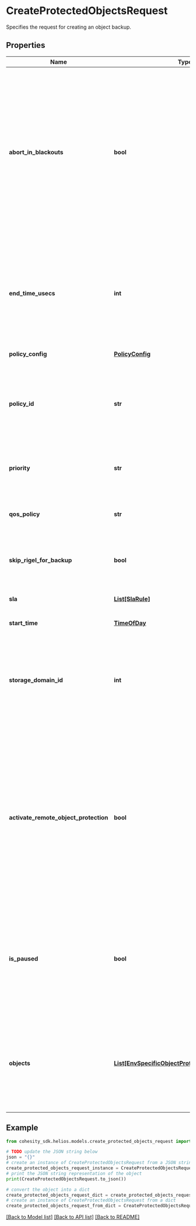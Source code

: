 # CreateProtectedObjectsRequest

Specifies the request for creating an object backup.

## Properties

Name | Type | Description | Notes
------------ | ------------- | ------------- | -------------
**abort_in_blackouts** | **bool** | Specifies whether currently executing object backup should abort if a blackout period specified by a policy starts. Available only if the selected policy has at least one blackout period. Default value is false. | [optional] 
**end_time_usecs** | **int** | Specifies the end time in micro seconds for this Protection Group. If this is not specified, the Protection Group won&#39;t be ended. | [optional] 
**policy_config** | [**PolicyConfig**](PolicyConfig.md) |  | [optional] 
**policy_id** | **str** | Specifies the unique id of the Protection Policy. The Policy settings will be attached with every object and will be used in backup. | [optional] 
**priority** | **str** | Specifies the priority for the objects backup. | [optional] 
**qos_policy** | **str** | Specifies whether object backup will be written to HDD or SSD. | [optional] 
**skip_rigel_for_backup** | **bool** | Specifies whether to skip Rigel for backup or not. | [optional] 
**sla** | [**List[SlaRule]**](SlaRule.md) | Specifies the SLA parameters for list of objects. | [optional] 
**start_time** | [**TimeOfDay**](TimeOfDay.md) |  | [optional] 
**storage_domain_id** | **int** | Specifies the Storage Domain (View Box) ID where the object backup will be taken. This is not required if Cloud archive direct is benig used. | [optional] 
**activate_remote_object_protection** | **bool** | If set to true, it will look for the remote backup of the given user and object, and activates it. Creates a new backup if the remote backup is not found. After activation, this object cannot get snapshots from remote clusters. | [optional] 
**is_paused** | **bool** | If set to true, then the object specs will be created in the paused state preventing any runs from happening until they are unpaused. | [optional] 
**objects** | [**List[EnvSpecificObjectProtectionRequestParams]**](EnvSpecificObjectProtectionRequestParams.md) | Specifies the list of objects to be protected. Multiple objects from different adapters can be provided as input. | 

## Example

```python
from cohesity_sdk.helios.models.create_protected_objects_request import CreateProtectedObjectsRequest

# TODO update the JSON string below
json = "{}"
# create an instance of CreateProtectedObjectsRequest from a JSON string
create_protected_objects_request_instance = CreateProtectedObjectsRequest.from_json(json)
# print the JSON string representation of the object
print(CreateProtectedObjectsRequest.to_json())

# convert the object into a dict
create_protected_objects_request_dict = create_protected_objects_request_instance.to_dict()
# create an instance of CreateProtectedObjectsRequest from a dict
create_protected_objects_request_from_dict = CreateProtectedObjectsRequest.from_dict(create_protected_objects_request_dict)
```
[[Back to Model list]](../README.md#documentation-for-models) [[Back to API list]](../README.md#documentation-for-api-endpoints) [[Back to README]](../README.md)


